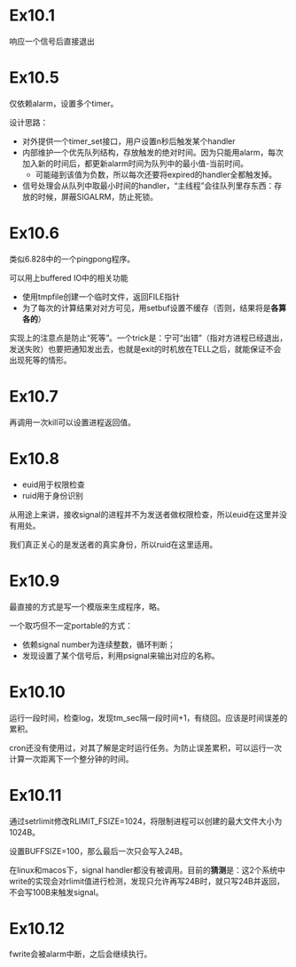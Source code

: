 # Ex10.1

响应一个信号后直接退出



# Ex10.5

仅依赖alarm，设置多个timer。

设计思路：

- 对外提供一个timer_set接口，用户设置n秒后触发某个handler
- 内部维护一个优先队列结构，存放触发的绝对时间。因为只能用alarm，每次加入新的时间后，都更新alarm时间为队列中的最小值-当前时间。
  - 可能碰到该值为负数，所以每次还要将expired的handler全都触发掉。
- 信号处理会从队列中取最小时间的handler，“主线程”会往队列里存东西：存放的时候，屏蔽SIGALRM，防止死锁。



# Ex10.6

类似6.828中的一个pingpong程序。

可以用上buffered IO中的相关功能

- 使用tmpfile创建一个临时文件，返回FILE指针
- 为了每次的计算结果对对方可见，用setbuf设置不缓存（否则，结果将是**各算各的**）

实现上的注意点是防止“死等”。一个trick是：宁可“出错”（指对方进程已经退出，发送失败）也要把通知发出去，也就是exit的时机放在TELL之后，就能保证不会出现死等的情形。

# Ex10.7

再调用一次kill可以设置进程返回值。

# Ex10.8

- euid用于权限检查
- ruid用于身份识别

从用途上来讲，接收signal的进程并不为发送者做权限检查，所以euid在这里并没有用处。

我们真正关心的是发送者的真实身份，所以ruid在这里适用。



# Ex10.9

最直接的方式是写一个模版来生成程序，略。

一个取巧但不一定portable的方式：

- 依赖signal number为连续整数，循环判断；
- 发现设置了某个信号后，利用psignal来输出对应的名称。

# Ex10.10

运行一段时间，检查log，发现tm_sec隔一段时间+1，有绕回。应该是时间误差的累积。

cron还没有使用过，对其了解是定时运行任务。为防止误差累积，可以运行一次计算一次距离下一个整分钟的时间。



# Ex10.11

通过setrlimit修改RLIMIT_FSIZE=1024，将限制进程可以创建的最大文件大小为1024B。

设置BUFFSIZE=100，那么最后一次只会写入24B。

在linux和macos下，signal handler都没有被调用。目前的**猜测**是：这2个系统中write的实现会对rlimit值进行检测，发现只允许再写24B时，就只写24B并返回，不会写100B来触发signal。

# Ex10.12

fwrite会被alarm中断，之后会继续执行。
